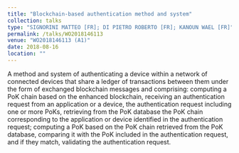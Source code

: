```yaml
---
title: "Blockchain-based authentication method and system"
collection: talks
type: "SIGNORINI MATTEO [FR]; DI PIETRO ROBERTO [FR]; KANOUN WAEL [FR]"
permalink: /talks/WO2018146113
venue: "WO2018146113 (A1)"
date: 2018-08-16
location: ""
---
```


A method and system of authenticating a device within a network of connected devices that share a ledger of transactions between them under the form of exchanged blockchain messages and comprising: computing a PoK chain based on the enhanced blockchain, receiving an authentication request from an application or a device, the authentication request including one or more PoKs, retrieving from the PoK database the PoK chain corresponding to the application or device identified in the authentication request; computing a PoK based on the PoK chain retrieved from the PoK database, comparing it with the PoK included in the authentication request, and if they match, validating the authentication request.
